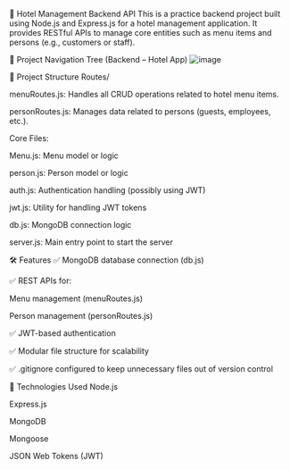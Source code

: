 🏨 Hotel Management Backend API
This is a practice backend project built using Node.js and Express.js for a hotel management application. It provides RESTful APIs to manage core entities such as menu items and persons (e.g., customers or staff).

📁 Project Navigation Tree (Backend – Hotel App)
![image](https://github.com/user-attachments/assets/08feff9b-ca06-4ad3-a1d8-b7f43c0858b3)

📁 Project Structure
Routes/

menuRoutes.js: Handles all CRUD operations related to hotel menu items.

personRoutes.js: Manages data related to persons (guests, employees, etc.).

Core Files:

Menu.js: Menu model or logic

person.js: Person model or logic

auth.js: Authentication handling (possibly using JWT)

jwt.js: Utility for handling JWT tokens

db.js: MongoDB connection logic

server.js: Main entry point to start the server

🛠️ Features
✅ MongoDB database connection (db.js)

✅ REST APIs for:

Menu management (menuRoutes.js)

Person management (personRoutes.js)

✅ JWT-based authentication

✅ Modular file structure for scalability

✅ .gitignore configured to keep unnecessary files out of version control

🚀 Technologies Used
Node.js

Express.js

MongoDB

Mongoose

JSON Web Tokens (JWT)
